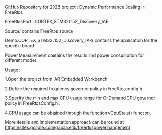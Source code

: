 GitHub Repository for 202B project : Dynamic Performance Scaling in FreeRtos

FreeRtosPort : CORTEX_STM32L152_Discovery_IAR

Source/ contains FreeRtos source 

Demo/CORTEX_STM32L152_Discovery_IAR/ contains the application for the specific board

Power Measurement contains the results and power consumption for different modes

Usage :

1.Open the project from IAR Embedded Workbench.

2.Define the required frequency governor policy in FreeRtosconfig.h

3.Specify the min and max CPU usage range for OnDemand CPU governor policy in FreeRtosConfig.h .

4.CPU usage can be obtained through the function vCpuStats() function.

More details and implementation approach can be found at https://sites.google.com/g.ucla.edu/freertospowermangement



